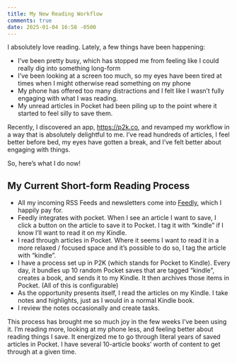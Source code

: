 ```yaml
---
title: My New Reading Workflow
comments: true
date: 2025-01-04 16:58 -0500
---
```

I absolutely love reading. Lately, a few things have been happening:

* I’ve been pretty busy, which has stopped me from feeling like I could really dig into something long-form
* I’ve been looking at a screen too much, so my eyes have been tired at times when I might otherwise read something on my phone
* My phone has offered too many distractions and I felt like I wasn’t fully engaging with what I was reading.
* My unread articles in Pocket had been piling up to the point where it started to feel silly to save them.

Recently, I discovered an app, <https://p2k.co>, and revamped my workflow in a way that is absolutely delightful to me. I’ve read hundreds of articles, I feel better before bed, my eyes have gotten a break, and I’ve felt better about engaging with things.

So, here’s what I do now!

## My Current Short-form Reading Process

* All my incoming RSS Feeds and newsletters come into [Feedly](https://feedly.com), which I happily pay for.
* Feedly integrates with pocket. When I see an article I want to save, I click a button on the article to save it to Pocket. I tag it with “kindle” if I know I’ll want to read it on my Kindle.
* I read through articles in Pocket. Where it seems I want to read it in a more relaxed / focused space and it’s possible to do so, I tag the article with “kindle”.
* I have a process set up in P2K (which stands for Pocket to Kindle). Every day, it bundles up 10 random Pocket saves that are tagged “kindle”, creates a book, and sends it to my Kindle. It then archives those items in Pocket. (All of this is configurable)
* As the opportunity presents itself, I read the articles on my Kindle. I take notes and highlights, just as I would in a normal Kindle book.
* I review the notes occasionally and create tasks.

This process has brought me so much joy in the few weeks I’ve been using it. I’m reading more, looking at my phone less, and feeling better about reading things I save. It energized me to go through literal years of saved articles in Pocket. I have several 10-article books’ worth of content to get through at a given time.
